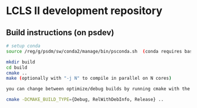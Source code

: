 # LCLS II development repository
## Build instructions (on psdev)
```bash
# setup conda
source /reg/g/psdm/sw/conda2/manage/bin/psconda.sh  (conda requires bash)

mkdir build
cd build
cmake ..
make (optionally with "-j N" to compile in parallel on N cores)

you can change between optimize/debug builds by running cmake with the following:

cmake -DCMAKE_BUILD_TYPE={Debug, RelWithDebInfo, Release} ..
```

